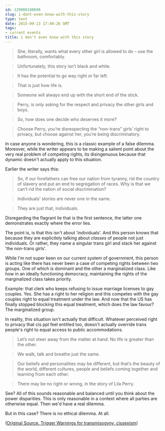```yaml
---
id: 129008100696
slug: i-dont-even-know-with-this-story
type: text
date: 2015-09-13 17:49:26 GMT
tags:
- current events
title: i don't even know with this story
---
```

> She, literally, wants what every other girl is allowed to do – use the bathroom, comfortably.

> Unfortunately, this story isn’t black and white.

> It has the potential to go way right or far left.

> That is just how life is.

> Someone will always end up with the short end of the stick.

> Perry, is only asking for the respect and privacy the other girls and boys.

> So, how does one decide who deserves it more?

> Choose Perry, you’re disrespecting the “non-trans” girls’ right to privacy, but choose against her, you’re being discriminatory.

In case anyone is wondering, this is a classic example of a false dilemma. Moreover, while the writer appears to be making a salient point about the very real problem of competing rights, its disingenuous because that dynamic doesn't actually apply to this situation. 

Earlier the writer says this:

> So, if our forefathers can free our nation from tyranny, rid the country of slavery and put an end to segregation of races. Why is that we can’t rid the nation of social discrimination?

> Individuals’ stories are never one in the same.

> They are just that, individuals.

Disregarding the flagrant lie that is the first sentence, the latter one demonstrates exactly where the error lies.

The point is, is that this isn't about 'individuals'. And this person knows that because they are explicitely talking about _classes_ of people not just individuals. Or rather, they name a singular trans girl and stack her against 'the non-trans girls'. 

While I'm not super keen on our current system of government, this person is acting like there has never been a case of competing rights between two groups. One of which is dominant and the other a marginalized class. Like how in an ideally functioning democracy, maintaining the rights of the marginalized class takes priority. 

Example: that clerk who keeps refusing to issue marriage licenses to gay couples. Yes. She has a right to her religion and this competes with the gay couples right to equal treatment under the law. And now that the US has finally stopped blocking this equal treatment, which does the law favour? The marginalized group.

In reality, this situation isn't actually that difficult. Whatever perceived right to privacy that cis ppl feel entitled too, doesn't actually override trans people's right to equal access to public accommodations.

> Let’s not steer away from the matter at hand: No life is greater than the other.

> We walk, talk and breathe just the same.

> Our beliefs and personalities may be different, but that’s the beauty of the world, different cultures, people and beliefs coming together and learning from each other.

> There may be no right or wrong, in the story of Lila Perry.

See? All of this sounds reasonable and balanced until you think about the power disparities. This is only reasonable in a context where all parties are otherwise equal. Then we'd have a real dilemma. 

But in this case? There is no ethical dilemma. At all.

([Original Source. Trigger Warnings for transmisogyny, cissexism][1])

[1]: http://syx.pw/1K7EaRZ